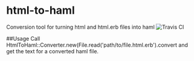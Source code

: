 # html-to-haml
Conversion tool for turning html and html.erb files into haml ![Travis CI](https://travis-ci.org/NatashaHull/html-to-haml.svg?branch=master)

##Usage
Call HtmlToHaml::Converter.new(File.read('path/to/file.html.erb').convert and get the text for a converted haml file.
